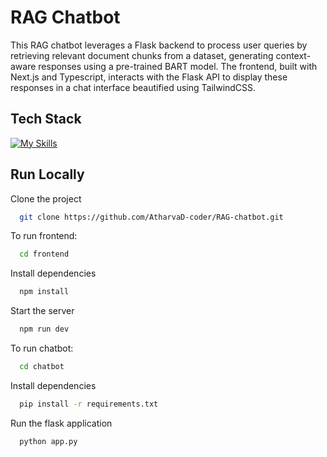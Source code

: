 # RAG Chatbot

This RAG chatbot leverages a Flask backend to process user queries by retrieving relevant document chunks from a dataset, generating context-aware responses using a pre-trained BART model. The frontend, built with Next.js and Typescript, interacts with the Flask API to display these responses in a chat interface beautified using TailwindCSS.



## Tech Stack
 [![My Skills](https://skillicons.dev/icons?i=next,react,typescript,tailwind,python,flask)](https://skillicons.dev)



## Run Locally

Clone the project

```bash
  git clone https://github.com/AtharvaD-coder/RAG-chatbot.git
```

To run frontend:

```bash
  cd frontend
```

Install dependencies

```bash
  npm install
```

Start the server

```bash
  npm run dev
```

To run chatbot:

```bash
  cd chatbot
```

Install dependencies

```bash
  pip install -r requirements.txt

```

Run the flask application

```bash
  python app.py

```



